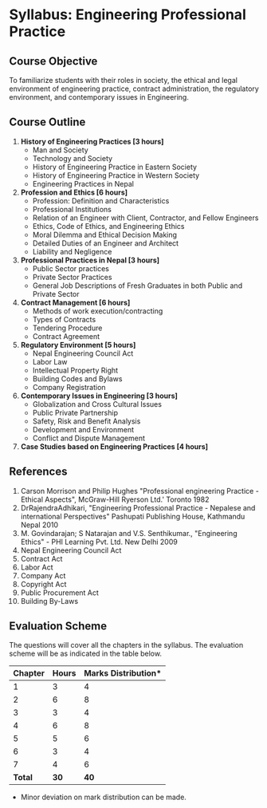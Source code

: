 # Syllabus: Engineering Professional Practice

## Course Objective

To familiarize students with their roles in society, the ethical and legal environment of engineering practice, contract administration, the regulatory environment, and contemporary issues in Engineering.

## Course Outline

1. **History of Engineering Practices [3 hours]**
    * Man and Society
    * Technology and Society
    * History of Engineering Practice in Eastern Society
    * History of Engineering Practice in Western Society
    * Engineering Practices in Nepal
2. **Profession and Ethics [6 hours]**
    * Profession: Definition and Characteristics
    * Professional Institutions 
    * Relation of an Engineer with Client, Contractor, and Fellow Engineers
    * Ethics, Code of Ethics, and Engineering Ethics
    * Moral Dilemma and Ethical Decision Making
    * Detailed Duties of an Engineer and Architect
    * Liability and Negligence
3. **Professional Practices in Nepal [3 hours]**
    * Public Sector practices
    * Private Sector Practices
    * General Job Descriptions of Fresh Graduates in both Public and Private Sector
4. **Contract Management [6 hours]**
    * Methods of work execution/contracting
    * Types of Contracts
    * Tendering Procedure
    * Contract Agreement
5. **Regulatory Environment [5 hours]**
    * Nepal Engineering Council Act
    * Labor Law
    * Intellectual Property Right
    * Building Codes and Bylaws
    * Company Registration
6. **Contemporary Issues in Engineering [3 hours]**
    * Globalization and Cross Cultural Issues
    * Public Private Partnership
    * Safety, Risk and Benefit Analysis
    * Development and Environment
    * Conflict and Dispute Management
7. **Case Studies based on Engineering Practices [4 hours]**


## References

1. Carson Morrison and Philip Hughes "Professional engineering Practice - Ethical Aspects", McGraw-Hill Ryerson Ltd.' Toronto 1982
2. DrRajendraAdhikari, "Engineering Professional Practice - Nepalese and international Perspectives" Pashupati Publishing House, Kathmandu Nepal 2010
3. M. Govindarajan; S Natarajan and V.S. Senthikumar., "Engineering Ethics" - PHI Learning Pvt. Ltd. New Delhi 2009
4. Nepal Engineering Council Act 
5. Contract Act
6. Labor Act
7. Company Act
8. Copyright Act
9. Public Procurement Act 
10. Building By-Laws

## Evaluation Scheme

The questions will cover all the chapters in the syllabus. The evaluation scheme will be as indicated in the table below.

| Chapter | Hours | Marks Distribution* |
|---|---|---|
| 1 | 3 | 4 |
| 2 | 6 | 8 |
| 3 | 3 | 4 |
| 4 | 6 | 8 |
| 5 | 5 | 6 |
| 6 | 3 | 4 |
| 7 | 4 | 6 |
| **Total** | **30** | **40** |

* Minor deviation on mark distribution can be made. 
